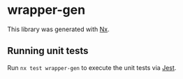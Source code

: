 # wrapper-gen

This library was generated with [Nx](https://nx.dev).

## Running unit tests

Run `nx test wrapper-gen` to execute the unit tests via [Jest](https://jestjs.io).
